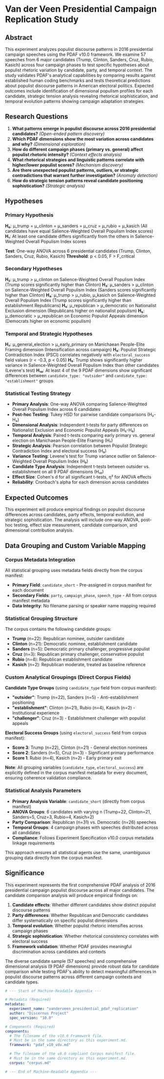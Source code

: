 # Van der Veen Presidential Campaign Replication Study

## Abstract

This experiment analyzes populist discourse patterns in 2016 presidential campaign speeches using the PDAF v10.0 framework. We examine 57 speeches from 6 major candidates (Trump, Clinton, Sanders, Cruz, Rubio, Kasich) across four campaign phases to test specific hypotheses about populist rhetoric variation by candidate, party, and temporal context. The study validates PDAF's analytical capabilities by comparing results against established human coding benchmarks and tests theoretical predictions about populist discourse patterns in American electoral politics. Expected outcomes include identification of dimensional populism profiles for each candidate, strategic tension analysis revealing rhetorical sophistication, and temporal evolution patterns showing campaign adaptation strategies.

## Research Questions

1. **What patterns emerge in populist discourse across 2016 presidential candidates?** *(Open-ended pattern discovery)*
2. **Which PDAF dimensions show the most variation across candidates and why?** *(Dimensional exploration)*
3. **How do different campaign phases (primary vs. general) affect populist rhetoric intensity?** *(Context effects analysis)*
4. **What rhetorical strategies and linguistic patterns correlate with higher/lower populist scores?** *(Mechanism discovery)*
5. **Are there unexpected populist patterns, outliers, or strategic contradictions that warrant further investigation?** *(Anomaly detection)*
6. **How do strategic tension patterns reveal candidate positioning sophistication?** *(Strategic analysis)*

## Hypotheses

### Primary Hypothesis
**H₀**: μ_trump = μ_clinton = μ_sanders = μ_cruz = μ_rubio = μ_kasich (All candidates have equal Salience-Weighted Overall Populism Index scores)
**H₁**: At least one candidate differs significantly from the others in Salience-Weighted Overall Populism Index scores

**Test**: One-way ANOVA across 6 presidential candidates (Trump, Clinton, Sanders, Cruz, Rubio, Kasich)
**Threshold**: p < 0.05, F > F_critical

### Secondary Hypotheses
**H₂**: μ_trump > μ_clinton on Salience-Weighted Overall Populism Index (Trump scores significantly higher than Clinton)
**H₃**: μ_sanders > μ_clinton on Salience-Weighted Overall Populism Index (Sanders scores significantly higher than Clinton)
**H₄**: μ_trump > μ_rubio, μ_kasich on Salience-Weighted Overall Populism Index (Trump scores significantly higher than establishment Republicans)
**H₅**: μ_republican > μ_democratic on Nationalist Exclusion dimension (Republicans higher on nationalist populism)
**H₆**: μ_democratic > μ_republican on Economic Populist Appeals dimension (Democrats higher on economic populism)

### Temporal and Strategic Hypotheses
**H₇**: μ_general_election > μ_early_primary on Manichaean People-Elite Framing dimension (Intensification across campaign)
**H₈**: Populist Strategic Contradiction Index (PSCI) correlates negatively with `electoral_success` field values (r < -0.3, p < 0.05)
**H₉**: Trump shows significantly higher variance in Salience-Weighted Overall Populism Index than other candidates (Levene's test)
**H₁₀**: At least 4 of the 9 PDAF dimensions show significant differences between `candidate_type: "outsider"` and `candidate_type: "establishment"` groups

### Statistical Testing Strategy
- **Primary Analysis**: One-way ANOVA comparing Salience-Weighted Overall Populism Index across 6 candidates
- **Post-hoc Testing**: Tukey HSD for pairwise candidate comparisons (H₂-H₄)
- **Dimensional Analysis**: Independent t-tests for party differences on Nationalist Exclusion and Economic Populist Appeals (H₅-H₆)
- **Temporal Analysis**: Paired t-tests comparing early primary vs. general election on Manichaean People-Elite Framing (H₇)
- **Strategic Analysis**: Pearson correlation between Populist Strategic Contradiction Index and electoral success (H₈)
- **Variance Testing**: Levene's test for Trump variance outlier on Salience-Weighted Overall Populism Index (H₉)
- **Candidate Type Analysis**: Independent t-tests between outsider vs. establishment on all 9 PDAF dimensions (H₁₀)
- **Effect Size**: Cohen's d for all significant t-tests, η² for ANOVA effects
- **Reliability**: Cronbach's alpha for each dimension across candidates

## Expected Outcomes

This experiment will produce empirical findings on populist discourse differences across candidates, party effects, temporal evolution, and strategic sophistication. The analysis will include one-way ANOVA, post-hoc testing, effect size measurement, candidate comparison, and dimensional contribution analysis.

## Data Grouping and Custom Variable Mapping

### Corpus Metadata Integration
All statistical grouping uses metadata fields directly from the corpus manifest:
- **Primary Field**: `candidate_short` - Pre-assigned in corpus manifest for each document
- **Secondary Fields**: `party`, `campaign_phase`, `speech_type` - All from corpus manifest metadata
- **Data Integrity**: No filename parsing or speaker name mapping required

### Statistical Grouping Structure
The corpus contains the following candidate groups:
- **Trump** (n=22): Republican nominee, outsider candidate
- **Clinton** (n=21): Democratic nominee, establishment candidate
- **Sanders** (n=5): Democratic primary challenger, progressive populist
- **Cruz** (n=3): Republican primary challenger, conservative populist
- **Rubio** (n=4): Republican establishment candidate
- **Kasich** (n=2): Republican moderate, treated as baseline reference

### Custom Analytical Groupings (Direct Corpus Fields)

**Candidate Type Groups** (using `candidate_type` field from corpus manifest):
- **"outsider"**: Trump (n=22), Sanders (n=5) - Anti-establishment positioning
- **"establishment"**: Clinton (n=21), Rubio (n=4), Kasich (n=2) - Institutional experience
- **"challenger"**: Cruz (n=3) - Establishment challenger with populist appeals

**Electoral Success Groups** (using `electoral_success` field from corpus manifest):
- **Score 3**: Trump (n=22), Clinton (n=21) - General election nominees
- **Score 2**: Sanders (n=5), Cruz (n=3) - Significant primary performance  
- **Score 1**: Rubio (n=4), Kasich (n=2) - Early primary exit

**Note**: All grouping variables (`candidate_type`, `electoral_success`) are explicitly defined in the corpus manifest metadata for every document, ensuring coherence validation compliance.

### Statistical Analysis Parameters
- **Primary Analysis Variable**: `candidate_short` (directly from corpus manifest)
- **ANOVA Groups**: 6 candidates with varying n (Trump=22, Clinton=21, Sanders=5, Cruz=3, Rubio=4, Kasich=2)
- **Party Comparison**: Republican (n=31) vs. Democratic (n=26) speeches
- **Temporal Groups**: 4 campaign phases with speeches distributed across all candidates
- **Compliance**: Follows Experiment Specification v10.0 corpus metadata linkage requirements

This approach ensures all statistical agents use the same, unambiguous grouping data directly from the corpus manifest.

## Significance

This experiment represents the first comprehensive PDAF analysis of 2016 presidential campaign populist discourse across all major candidates. The candidate comparison analysis will produce empirical findings on:

1. **Candidate effects**: Whether different candidates show distinct populist discourse patterns
2. **Party differences**: Whether Republican and Democratic candidates differ systematically on specific populist dimensions
3. **Temporal evolution**: Whether populist rhetoric intensifies across campaign phases
4. **Strategic sophistication**: Whether rhetorical consistency correlates with electoral success
5. **Framework validation**: Whether PDAF provides meaningful discrimination across candidates and contexts

The diverse candidate sample (57 speeches) and comprehensive dimensional analysis (9 PDAF dimensions) provide robust data for candidate comparison while testing PDAF's ability to detect meaningful differences in populist discourse patterns across different campaign contexts and candidate types.

```yaml
# --- Start of Machine-Readable Appendix ---

# Metadata (Required)
metadata:
  experiment_name: "vanderveen_presidential_pdaf_replication"
  author: "Discernus Project"
  spec_version: "10.0"

# Components (Required)
components:
  # The filename of the v10.0 Framework file.
  # Must be in the same directory as this experiment.md.
  framework: "pdaf_v10_vdv.md"

  # The filename of the v8.0 compliant Corpus manifest file.
  # Must be in the same directory as this experiment.md.
  corpus: "corpus.md"

# --- End of Machine-Readable Appendix ---
```

